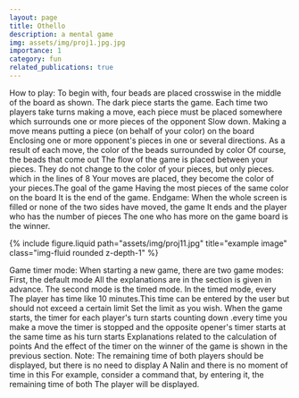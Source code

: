 ```yaml
---
layout: page
title: Othello
description: a mental game
img: assets/img/proj1.jpg.jpg
importance: 1
category: fun
related_publications: true
---
```


How to play:
To begin with, four beads are placed crosswise in the middle of the board as shown. The dark piece starts the game.
Each time two players take turns making a move, each piece must be placed somewhere which surrounds one or more pieces of the opponent
Slow down. Making a move means putting a piece (on behalf of your color) on the board Enclosing one or more opponent's pieces in one
or several directions. As a result of each move, the color of the beads surrounded by color Of course, the beads that come out
The flow of the game is placed between your pieces. They do not change to the color of your pieces, but only pieces. which in the lines of 8
Your moves are placed, they become the color of your pieces.The goal of the game Having the most pieces of the same color on the board
It is the end of the game.
Endgame:
When the whole screen is filled or none of the two sides have moved, the game It ends and the player who has the number of pieces
The one who has more on the game board is the winner.

<div class="row">
    <div class="col-sm mt-3 mt-md-0">
        {% include figure.liquid path="assets/img/proj11.jpg" title="example image" class="img-fluid rounded z-depth-1" %}
    </div>
</div>

Game timer mode:
When starting a new game, there are two game modes: First, the default mode All the explanations are in the section
is given in advance. The second mode is the timed mode. In the timed mode, every The player has time like 10 minutes.This time
can be entered by the user but should not exceed a certain limit Set the limit as you wish.
When the game starts, the timer for each player's turn starts counting down .every time you make a move
the timer is stopped and the opposite opener's timer starts at the same time as his turn starts Explanations related to the calculation of points
And the effect of the timer on the winner of the game is shown in the previous section.
Note: The remaining time of both players should be displayed, but there is no need to display A Nalin and there is no moment of time in this
For example, consider a command that, by entering it, the remaining time of both The player will be displayed.

